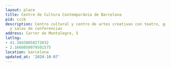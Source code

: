 ```yaml
---
layout: place
title: Centre de Cultura Contemporània de Barcelona
pid: cccb
description: Centro cultural y centro de artes creativas con teatro, galerías de exposiciones
  y salas de conferencias
address: Carrer de Montalegre, 5
latlng:
- 41.38438058272032
- 2.1666050079501575
location: barcelona
updated_at: '2024-10-07'
---
```

